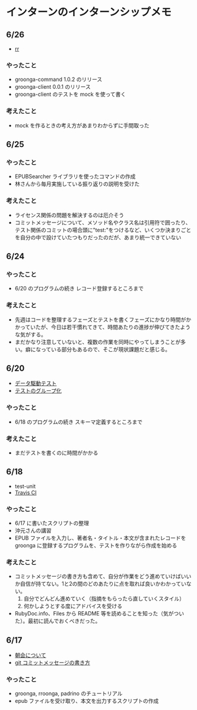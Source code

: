 # インターンのインターンシップメモ

## 6/26
- [rr](https://github.com/rr/rr)

### やったこと
- groonga-command 1.0.2 のリリース
- groonga-client 0.0.1 のリリース
- groonga-client のテストを mock を使って書く

### 考えたこと
- mock を作るときの考え方があまりわからずに手間取った

## 6/25

### やったこと
- EPUBSearcher ライブラリを使ったコマンドの作成
- 林さんから毎月実施している振り返りの説明を受けた

### 考えたこと
- ライセンス関係の問題を解決するのは厄介そう
- コミットメッセージについて、メソッド名やクラス名は引用符で囲ったり、テスト関係のコミットの場合頭に"test:"をつけるなど、いくつか決まりごとを自分の中で設けていたつもりだったのだが、あまり統一できていない

## 6/24

### やったこと
- 6/20 のプログラムの続き レコード登録するところまで

### 考えたこと
- 先週はコードを整理するフェーズとテストを書くフェーズにかなり時間がかかっていたが、今日は若干慣れてきて、時間あたりの進捗が伸びてきたような気がする。
- まだかなり注意していないと、複数の作業を同時にやってしまうことが多い。癖になっている部分もあるので、そこが現状課題だと感じる。

## 6/20
- [データ駆動テスト](http://www.clear-code.com/blog/2013/1/23.html)
- [テストのグループ化](http://www.clear-code.com/blog/2012/4/25.html)

### やったこと
- 6/18 のプログラムの続き スキーマ定義するところまで

### 考えたこと
- まだテストを書くのに時間がかかる

## 6/18
- test-unit
- [Travis CI](https://travis-ci.org/)

### やったこと
- 6/17 に書いたスクリプトの整理
- 沖元さんの講習
- EPUB ファイルを入力し、著者名・タイトル・本文が含まれたレコードを groonga に登録するプログラムを、テストを作りながら作成を始める

### 考えたこと
- コミットメッセージの書き方も含めて、自分が作業をどう進めていけばいいか自信が持てない。1と2の間のどのあたりに点を取れば良いかわかっていない。
    1. 自分でどんどん進めていく（指摘をもらったら直していくスタイル）
    2. 何かしようとする度にアドバイスを受ける
- RubyDoc.info、Files から README 等を読めることを知った（気がついた）。最初に読んでおくべきだった。

## 6/17
- [朝会について](http://objectclub.jp/download/files/pf/MorningMeetingGuide.pdf)
- [git コミットメッセージの書き方](http://www.clear-code.com/blog/2012/2/21.html)

### やったこと
- groonga, rroonga, padrino のチュートリアル
- epub ファイルを受け取り、本文を出力するスクリプトの作成

